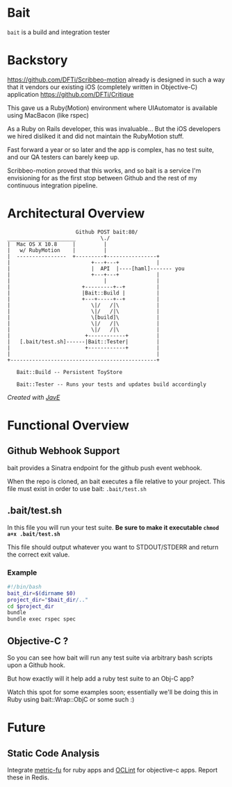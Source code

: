Bait
====

`bait` is a build and integration tester

# Backstory

https://github.com/DFTi/Scribbeo-motion already is designed in such a way that it vendors our existing iOS (completely written in Objective-C) application https://github.com/DFTi/Critique

This gave us a Ruby(Motion) environment where UIAutomator is available using MacBacon (like rspec)

As a Ruby on Rails developer, this was invaluable... But the iOS developers we hired disliked it and did not maintain the RubyMotion stuff.

Fast forward a year or so later and the app is complex, has no test suite, and our QA testers can barely keep up.

Scribbeo-motion proved that this works, and so bait is a service I'm envisioning for as the first stop between Github and the rest of my continuous integration pipeline.

# Architectural Overview

```
                      Github POST bait:80/
______________________        \./
|  Mac OS X 10.8     |         |
|   w/ RubyMotion    |         |
|  ----------------  +---------+----------------+
|                          +---+---+            |
|                          |  API  |----[haml]------- you
|                          +---+---+            |
|                              |                |
|                       +---------+--+          |
|                       |Bait::Build |          |
|                       +---+-----+--+          |
|                          \|/   /|\            |
|                          \|/   /|\            |
|                          \[build]\            |
|                          \|/   /|\            |
|                          \|/   /|\            |
|                        +------------+         |
|   [.bait/test.sh]------|Bait::Tester|         |
|                        +------------+         |
|                                               |
+-----------------------------------------------+

   Bait::Build -- Persistent ToyStore

   Bait::Tester -- Runs your tests and updates build accordingly
```

*Created with [JavE](http://www.jave.de/)*

# Functional Overview

## Github Webhook Support

bait provides a Sinatra endpoint for the github push event webhook.

When the repo is cloned, an bait executes a file relative to your
project. This file must exist in order to use bait: `.bait/test.sh`

## .bait/test.sh

In this file you will run your test suite. **Be sure to make it
executable `chmod a+x .bait/test.sh`**

This file should output whatever you want to STDOUT/STDERR and return
the correct exit value.

### Example

```bash
#!/bin/bash
bait_dir=$(dirname $0)
project_dir="$bait_dir/.."
cd $project_dir
bundle
bundle exec rspec spec
```

## Objective-C ?

So you can see how bait will run any test suite via arbitrary bash
scripts upon a Github hook.

But how exactly will it help add a ruby test suite to an Obj-C app?

Watch this spot for some examples soon; essentially we'll be doing this
in Ruby using bait::Wrap::ObjC or some such :)

# Future

## Static Code Analysis

Integrate [metric-fu](http://metric-fu.rubyforge.org/) for ruby apps and [OCLint](http://oclint.org/) for objective-c apps. Report these in Redis.


